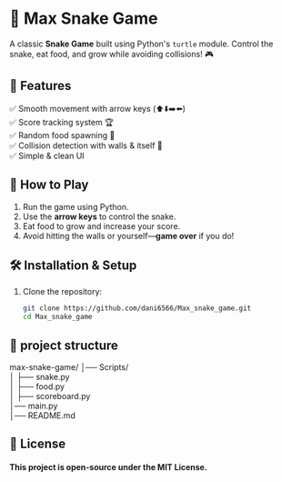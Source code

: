 # 🐍 Max Snake Game  

A classic **Snake Game** built using Python's `turtle` module. Control the snake, eat food, and grow while avoiding collisions! 🎮  

## 📌 Features  
✅ Smooth movement with arrow keys (⬆️⬇️➡️⬅️)  
✅ Score tracking system 🏆  
✅ Random food spawning 🍏  
✅ Collision detection with walls & itself 🚧  
✅ Simple & clean UI  

## 🚀 How to Play  
1. Run the game using Python.  
2. Use the **arrow keys** to control the snake.  
3. Eat food to grow and increase your score.  
4. Avoid hitting the walls or yourself—**game over** if you do!  

## 🛠 Installation & Setup  
1. Clone the repository:  
   ```sh
   git clone https://github.com/dani6566/Max_snake_game.git
   cd Max_snake_game
## 📂 project structure

max-snake-game/
│── Scripts/<br>
│   ├── snake.py<br>
│   ├── food.py<br>
│   ├── scoreboard.py<br>
│── main.py<br>
│── README.md<br>

## 📝 License
#### This project is open-source under the MIT License.

